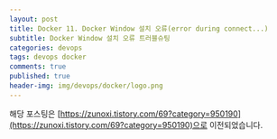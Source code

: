 ```yaml
---
layout: post
title: Docker 11. Docker Window 설치 오류(error during connect...)
subtitle: Docker Window 설치 오류 트러블슈팅
categories: devops
tags: devops docker
comments: true
published: true
header-img: img/devops/docker/logo.png
---
```


해당 포스팅은 [https://zunoxi.tistory.com/69?category=950190](https://zunoxi.tistory.com/69?category=950190)으로 이전되었습니다.

<!--

## 개요
> Docker Desktop을 Window 환경에 설치관련 트러블 슈팅
  
- 목차
	- [`장애내용`](#-장애내용)
	- [`해결방법`](#해결방법)
  
## Docker for Window
---
사내 업무용 윈도우 PC에 Docker 설치하려고 하니 처음보는 에러메시지가 출력되었다. 해당 오류를 트러블슈팅했던 내용을 기록한다.



<br>

### 장애내용
---

필자가 사용하는 윈도우 PC의 버전은 `윈도우10 enterpris`e였고, 따라서 **Docker Desktop**을 설치했다. (Window7이나 Window10 home 버전은 Docker toolbox설치 필요)

설치 이후 재부팅없이 docker desktop 앱을 실행시켰더니 오류메시지가 출력되었다. 찾아봤더니 Docker 윈도우 설치이후에는 재부팅을 해줘야한다고 한다. 그래서 급하게 재부팅 후 CMD 프롬프트에 `docker ps` 명령어를 입력해보니 아래와 같은 에러가 출력된다. 

```
error during connect: Get http://%2F%2F.%2Fpipe%2Fdocker_engine/v1.35/info: open //./pipe/docker_engine: The system cannot find the file specified. In the default daemon configuration on Windows, the docker client must be run elevated to connect. This error may also indicate that the docker daemon is not running.

```

### 해결방법

[https://github.com/docker/for-win/issues/1825](https://github.com/docker/for-win/issues/1825) 에서 해답을 찾았다. 아마 구글에 관련 오류를 검색하면 해당 글이 가장 먼저 뜰것이다.

해당내용을 참고하여 윈도우 PowerShell로 이동하여 아래 명령어를 입력한다.

```
cd "C:\Program Files\Docker\Docker"
./DockerCli.exe -SwitchDaemon

```

이후 뭔가 정상적으로 되는듯하더니 필자는 `동일한 오류가 또 반복`되었었다.

결국 제어판에서 Docker Window를 아예 `삭제시키고 재설치`..그리고 재부팅없이 위 해결방법을 PowerShell에 입력했더니 정상적으로 Docker가 깔린것을 확인했다.

<br>

![그림1](/assets/img/devops/docker/window/1.png)



---

